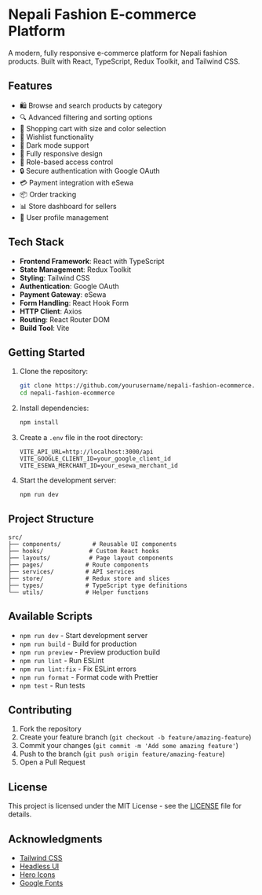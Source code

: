 # Nepali Fashion E-commerce Platform

A modern, fully responsive e-commerce platform for Nepali fashion products. Built with React, TypeScript, Redux Toolkit, and Tailwind CSS.

## Features

- 🛍️ Browse and search products by category
- 🔍 Advanced filtering and sorting options
- 🛒 Shopping cart with size and color selection
- 💝 Wishlist functionality
- 🌙 Dark mode support
- 📱 Fully responsive design
- 🔐 Role-based access control
- 🔒 Secure authentication with Google OAuth
- 💳 Payment integration with eSewa
- 📦 Order tracking
- 📊 Store dashboard for sellers
- 👤 User profile management

## Tech Stack

- **Frontend Framework**: React with TypeScript
- **State Management**: Redux Toolkit
- **Styling**: Tailwind CSS
- **Authentication**: Google OAuth
- **Payment Gateway**: eSewa
- **Form Handling**: React Hook Form
- **HTTP Client**: Axios
- **Routing**: React Router DOM
- **Build Tool**: Vite

## Getting Started

1. Clone the repository:
   ```bash
   git clone https://github.com/yourusername/nepali-fashion-ecommerce.git
   cd nepali-fashion-ecommerce
   ```

2. Install dependencies:
   ```bash
   npm install
   ```

3. Create a `.env` file in the root directory:
   ```env
   VITE_API_URL=http://localhost:3000/api
   VITE_GOOGLE_CLIENT_ID=your_google_client_id
   VITE_ESEWA_MERCHANT_ID=your_esewa_merchant_id
   ```

4. Start the development server:
   ```bash
   npm run dev
   ```

## Project Structure

```
src/
├── components/         # Reusable UI components
├── hooks/             # Custom React hooks
├── layouts/           # Page layout components
├── pages/            # Route components
├── services/         # API services
├── store/            # Redux store and slices
├── types/            # TypeScript type definitions
└── utils/            # Helper functions
```

## Available Scripts

- `npm run dev` - Start development server
- `npm run build` - Build for production
- `npm run preview` - Preview production build
- `npm run lint` - Run ESLint
- `npm run lint:fix` - Fix ESLint errors
- `npm run format` - Format code with Prettier
- `npm test` - Run tests

## Contributing

1. Fork the repository
2. Create your feature branch (`git checkout -b feature/amazing-feature`)
3. Commit your changes (`git commit -m 'Add some amazing feature'`)
4. Push to the branch (`git push origin feature/amazing-feature`)
5. Open a Pull Request

## License

This project is licensed under the MIT License - see the [LICENSE](LICENSE) file for details.

## Acknowledgments

- [Tailwind CSS](https://tailwindcss.com)
- [Headless UI](https://headlessui.dev)
- [Hero Icons](https://heroicons.com)
- [Google Fonts](https://fonts.google.com)
